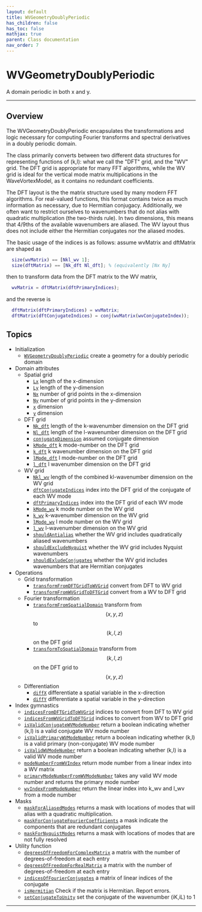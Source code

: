 ```yaml
---
layout: default
title: WVGeometryDoublyPeriodic
has_children: false
has_toc: false
mathjax: true
parent: Class documentation
nav_order: 7
---
```


#  WVGeometryDoublyPeriodic

A domain periodic in both x and y.


---

## Overview
 
  The WVGeometryDoublyPeriodic encapsulates the transformations and
  logic necessary for computing Fourier transforms and spectral
  derivatives in a doubly periodic domain.
 
  The class primarily converts between two different data structures
  for representing functions of (k,l): what we call the "DFT" grid, and
  the "WV" grid. The DFT grid is appropriate for many FFT algorithms,
  while the WV grid is ideal for the vertical mode matrix
  multiplications in the WaveVortexModel, as it contains no redundant
  coefficients.
 
  The DFT layout is the the matrix structure used by many modern FFT
  algorithms. For real-valued functions, this format contains twice as
  much information as necessary, due to Hermitian conjugacy.
  Additionally, we often want to restrict ourselves to wavenumbers that
  do not alias with quadratic multiplication (the two-thirds rule). In
  two dimensions, this means that 4/9ths of the available wavenumbers
  are aliased. The WV layout thus does not include either the Hermitian
  conjugates nor the aliased modes.
 
  The basic usage of the indices is as follows:
  assume wvMatrix and dftMatrix are shaped as
  ```matlab
    size(wvMatrix) == [Nkl_wv 1];
    size(dftMatrix) == [Nk_dft Nl_dft]; % (equivalently [Nx Ny]
  ```
  then to transform data from the DFT matrix to the WV matrix,
  ```matlab
    wvMatrix = dftMatrix(dftPrimaryIndices);
  ```
  and the reverse is
  ```matlab
    dftMatrix(dftPrimaryIndices) = wvMatrix;
    dftMatrix(dftConjugateIndices) = conj(wvMatrix(wvConjugateIndex));
  ```
 
                        


## Topics
+ Initialization
  + [`WVGeometryDoublyPeriodic`](/classes/wvgeometrydoublyperiodic/wvgeometrydoublyperiodic.html) create a geometry for a  doubly periodic domain
+ Domain attributes
  + Spatial grid
    + [`Lx`](/classes/wvgeometrydoublyperiodic/lx.html) length of the x-dimension
    + [`Ly`](/classes/wvgeometrydoublyperiodic/ly.html) length of the y-dimension
    + [`Nx`](/classes/wvgeometrydoublyperiodic/nx.html) number of grid points in the x-dimension
    + [`Ny`](/classes/wvgeometrydoublyperiodic/ny.html) number of grid points in the y-dimension
    + [`x`](/classes/wvgeometrydoublyperiodic/x.html) dimension
    + [`y`](/classes/wvgeometrydoublyperiodic/y.html) dimension
  + DFT grid
    + [`Nk_dft`](/classes/wvgeometrydoublyperiodic/nk_dft.html) length of the k-wavenumber dimension on the DFT grid
    + [`Nl_dft`](/classes/wvgeometrydoublyperiodic/nl_dft.html) length of the l-wavenumber dimension on the DFT grid
    + [`conjugateDimension`](/classes/wvgeometrydoublyperiodic/conjugatedimension.html) assumed conjugate dimension
    + [`kMode_dft`](/classes/wvgeometrydoublyperiodic/kmode_dft.html) k mode-number on the DFT grid
    + [`k_dft`](/classes/wvgeometrydoublyperiodic/k_dft.html) k wavenumber dimension on the DFT grid
    + [`lMode_dft`](/classes/wvgeometrydoublyperiodic/lmode_dft.html) l mode-number on the DFT grid
    + [`l_dft`](/classes/wvgeometrydoublyperiodic/l_dft.html) l wavenumber dimension on the DFT grid
  + WV grid
    + [`Nkl_wv`](/classes/wvgeometrydoublyperiodic/nkl_wv.html) length of the combined kl-wavenumber dimension on the WV grid
    + [`dftConjugateIndices`](/classes/wvgeometrydoublyperiodic/dftconjugateindices.html) index into the DFT grid of the conjugate of each WV mode
    + [`dftPrimaryIndices`](/classes/wvgeometrydoublyperiodic/dftprimaryindices.html) index into the DFT grid of each WV mode
    + [`kMode_wv`](/classes/wvgeometrydoublyperiodic/kmode_wv.html) k mode number on the WV grid
    + [`k_wv`](/classes/wvgeometrydoublyperiodic/k_wv.html) k-wavenumber dimension on the WV grid
    + [`lMode_wv`](/classes/wvgeometrydoublyperiodic/lmode_wv.html) l mode number on the WV grid
    + [`l_wv`](/classes/wvgeometrydoublyperiodic/l_wv.html) l-wavenumber dimension on the WV grid
    + [`shouldAntialias`](/classes/wvgeometrydoublyperiodic/shouldantialias.html) whether the WV grid includes quadratically aliased wavenumbers
    + [`shouldExcludeNyquist`](/classes/wvgeometrydoublyperiodic/shouldexcludenyquist.html) whether the WV grid includes Nyquist wavenumbers
    + [`shouldExludeConjugates`](/classes/wvgeometrydoublyperiodic/shouldexludeconjugates.html) whether the WV grid includes wavenumbers that are Hermitian conjugates
+ Operations
  + Grid transformation
    + [`transformFromDFTGridToWVGrid`](/classes/wvgeometrydoublyperiodic/transformfromdftgridtowvgrid.html) convert from DFT to WV grid
    + [`transformFromWVGridToDFTGrid`](/classes/wvgeometrydoublyperiodic/transformfromwvgridtodftgrid.html) convert from a WV to DFT grid
  + Fourier transformation
    + [`transformFromSpatialDomain`](/classes/wvgeometrydoublyperiodic/transformfromspatialdomain.html) transform from $$(x,y,z)$$ to $$(k,l,z)$$ on the DFT grid
    + [`transformToSpatialDomain`](/classes/wvgeometrydoublyperiodic/transformtospatialdomain.html) transform from $$(k,l,z)$$ on the DFT grid to $$(x,y,z)$$
  + Differentiation
    + [`diffX`](/classes/wvgeometrydoublyperiodic/diffx.html) differentiate a spatial variable in the x-direction
    + [`diffY`](/classes/wvgeometrydoublyperiodic/diffy.html) differentiate a spatial variable in the y-direction
+ Index gymnastics
  + [`indicesFromDFTGridToWVGrid`](/classes/wvgeometrydoublyperiodic/indicesfromdftgridtowvgrid.html) indices to convert from DFT to WV grid
  + [`indicesFromWVGridToDFTGrid`](/classes/wvgeometrydoublyperiodic/indicesfromwvgridtodftgrid.html) indices to convert from WV to DFT grid
  + [`isValidConjugateWVModeNumber`](/classes/wvgeometrydoublyperiodic/isvalidconjugatewvmodenumber.html) return a boolean indicating whether (k,l) is a valid conjugate WV mode number
  + [`isValidPrimaryWVModeNumber`](/classes/wvgeometrydoublyperiodic/isvalidprimarywvmodenumber.html) return a boolean indicating whether (k,l) is a valid primary (non-conjugate) WV mode number
  + [`isValidWVModeNumber`](/classes/wvgeometrydoublyperiodic/isvalidwvmodenumber.html) return a boolean indicating whether (k,l) is a valid WV mode number
  + [`modeNumberFromWVIndex`](/classes/wvgeometrydoublyperiodic/modenumberfromwvindex.html) return mode number from a linear index into a WV matrix
  + [`primaryModeNumberFromWVModeNumber`](/classes/wvgeometrydoublyperiodic/primarymodenumberfromwvmodenumber.html) takes any valid WV mode number and returns the primary mode number
  + [`wvIndexFromModeNumber`](/classes/wvgeometrydoublyperiodic/wvindexfrommodenumber.html) return the linear index into k_wv and l_wv from a mode number
+ Masks
  + [`maskForAliasedModes`](/classes/wvgeometrydoublyperiodic/maskforaliasedmodes.html) returns a mask with locations of modes that will alias with a quadratic multiplication.
  + [`maskForConjugateFourierCoefficients`](/classes/wvgeometrydoublyperiodic/maskforconjugatefouriercoefficients.html) a mask indicate the components that are redundant conjugates
  + [`maskForNyquistModes`](/classes/wvgeometrydoublyperiodic/maskfornyquistmodes.html) returns a mask with locations of modes that are not fully resolved
+ Utility function
  + [`degreesOfFreedomForComplexMatrix`](/classes/wvgeometrydoublyperiodic/degreesoffreedomforcomplexmatrix.html) a matrix with the number of degrees-of-freedom at each entry
  + [`degreesOfFreedomForRealMatrix`](/classes/wvgeometrydoublyperiodic/degreesoffreedomforrealmatrix.html) a matrix with the number of degrees-of-freedom at each entry
  + [`indicesOfFourierConjugates`](/classes/wvgeometrydoublyperiodic/indicesoffourierconjugates.html) a matrix of linear indices of the conjugate
  + [`isHermitian`](/classes/wvgeometrydoublyperiodic/ishermitian.html) Check if the matrix is Hermitian. Report errors.
  + [`setConjugateToUnity`](/classes/wvgeometrydoublyperiodic/setconjugatetounity.html) set the conjugate of the wavenumber (iK,iL) to 1


---
